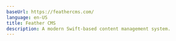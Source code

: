 ```yaml
---
baseUrl: https://feathercms.com/
language: en-US
title: Feather CMS
description: A modern Swift-based content management system.
---
```

